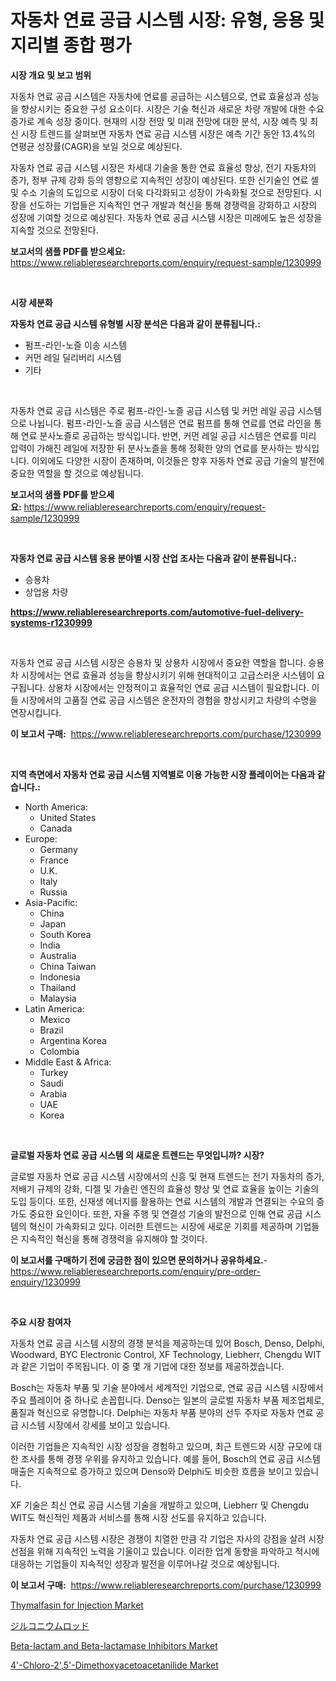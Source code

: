 <p><h1>자동차 연료 공급 시스템 시장: 유형, 응용 및 지리별 종합 평가</h1></p><p><strong>시장 개요 및 보고 범위</strong></p>
<p><p>자동차 연료 공급 시스템은 자동차에 연료를 공급하는 시스템으로, 연료 효율성과 성능을 향상시키는 중요한 구성 요소이다. 시장은 기술 혁신과 새로운 차량 개발에 대한 수요 증가로 계속 성장 중이다. 현재의 시장 전망 및 미래 전망에 대한 분석, 시장 예측 및 최신 시장 트렌드를 살펴보면 자동차 연료 공급 시스템 시장은 예측 기간 동안 13.4%의 연평균 성장률(CAGR)을 보일 것으로 예상된다. </p><p>자동차 연료 공급 시스템 시장은 차세대 기술을 통한 연료 효율성 향상, 전기 자동차의 증가, 정부 규제 강화 등의 영향으로 지속적인 성장이 예상된다. 또한 신기술인 연료 셀 및 수소 기술의 도입으로 시장이 더욱 다각화되고 성장이 가속화될 것으로 전망된다. 시장을 선도하는 기업들은 지속적인 연구 개발과 혁신을 통해 경쟁력을 강화하고 시장의 성장에 기여할 것으로 예상된다. 자동차 연료 공급 시스템 시장은 미래에도 높은 성장을 지속할 것으로 전망된다.</p></p>
<p><strong>보고서의 샘플 PDF를 받으세요:</strong> <a href="https://www.reliableresearchreports.com/enquiry/request-sample/1230999">https://www.reliableresearchreports.com/enquiry/request-sample/1230999</a></p>
<p>&nbsp;</p>
<p><strong>시장 세분화</strong></p>
<p><strong>자동차 연료 공급 시스템 유형별 시장 분석은 다음과 같이 분류됩니다.:</strong></p>
<p><ul><li>펌프-라인-노즐 이송 시스템</li><li>커먼 레일 딜리버리 시스템</li><li>기타</li></ul></p>
<p>&nbsp;</p>
<p><p>자동차 연료 공급 시스템은 주로 펌프-라인-노즐 공급 시스템 및 커먼 레일 공급 시스템으로 나뉩니다. 펌프-라인-노즐 공급 시스템은 연료 펌프를 통해 연료를 연료 라인을 통해 연료 분사노즐로 공급하는 방식입니다. 반면, 커먼 레일 공급 시스템은 연료를 미리 압력이 가해진 레일에 저장한 뒤 분사노즐을 통해 정확한 양의 연료를 분사하는 방식입니다. 이외에도 다양한 시장이 존재하며, 이것들은 향후 자동차 연료 공급 기술의 발전에 중요한 역할을 할 것으로 예상됩니다.</p></p>
<p><strong>보고서의 샘플 PDF를 받으세요:</strong>&nbsp;<a href="https://www.reliableresearchreports.com/enquiry/request-sample/1230999">https://www.reliableresearchreports.com/enquiry/request-sample/1230999</a></p>
<p>&nbsp;</p>
<p><strong> 자동차 연료 공급 시스템 응용 분야별 시장 산업 조사는 다음과 같이 분류됩니다.:</strong></p>
<p><ul><li>승용차</li><li>상업용 차량</li></ul></p>
<p><strong><a href="https://www.reliableresearchreports.com/automotive-fuel-delivery-systems-r1230999">https://www.reliableresearchreports.com/automotive-fuel-delivery-systems-r1230999</a></strong></p>
<p>&nbsp;</p>
<p><p>자동차 연료 공급 시스템 시장은 승용차 및 상용차 시장에서 중요한 역할을 합니다. 승용차 시장에서는 연료 효율과 성능을 향상시키기 위해 현대적이고 고급스러운 시스템이 요구됩니다. 상용차 시장에서는 안정적이고 효율적인 연료 공급 시스템이 필요합니다. 이들 시장에서의 고품질 연료 공급 시스템은 운전자의 경험을 향상시키고 차량의 수명을 연장시킵니다.</p></p>
<p><strong>이 보고서 구매:</strong>&nbsp; <a href="https://www.reliableresearchreports.com/purchase/1230999">https://www.reliableresearchreports.com/purchase/1230999</a></p>
<p>&nbsp;</p>
<p><strong>지역 측면에서 자동차 연료 공급 시스템 지역별로 이용 가능한 시장 플레이어는 다음과 같습니다.:</strong></p>
<p><ul>
    <li>
        North America:
        <ul>
            <li>United States</li>
            <li>Canada</li>
        </ul>
    </li>
    <li>
        Europe:
        <ul>
            <li>Germany</li>
            <li>France</li>
            <li>U.K.</li>
            <li>Italy</li>
            <li>Russia</li>
        </ul>
    </li>
    <li>
        Asia-Pacific:
        <ul>
            <li>China</li>
            <li>Japan</li>
            <li>South Korea</li>
            <li>India</li>
            <li>Australia</li>
            <li>China Taiwan</li>
            <li>Indonesia</li>
            <li>Thailand</li>
            <li>Malaysia</li>
        </ul>
    </li>
    <li>
        Latin America:
        <ul>
            <li>Mexico</li>
            <li>Brazil</li>
            <li>Argentina Korea</li>
            <li>Colombia</li>
        </ul>
    </li>
    <li>
        Middle East & Africa:
        <ul>
            <li>Turkey</li>
            <li>Saudi</li>
            <li>Arabia</li>
            <li>UAE</li>
            <li>Korea</li>
        </ul>
    </li>
    </ul></p>
<p>&nbsp;</p>
<p><strong>글로벌 자동차 연료 공급 시스템 의 새로운 트렌드는 무엇입니까? 시장?</strong></p>
<p><p>글로벌 자동차 연료 공급 시스템 시장에서의 신흥 및 현재 트렌드는 전기 자동차의 증가, 저배기 규제의 강화, 디젤 및 가솔린 엔진의 효율성 향상 및 연료 효율을 높이는 기술의 도입 등이다. 또한, 신재생 에너지를 활용하는 연료 시스템의 개발과 연결되는 수요의 증가도 중요한 요인이다. 또한, 자율 주행 및 연결성 기술의 발전으로 인해 연료 공급 시스템의 혁신이 가속화되고 있다. 이러한 트렌드는 시장에 새로운 기회를 제공하며 기업들은 지속적인 혁신을 통해 경쟁력을 유지해야 할 것이다.</p></p>
<p><strong>이 보고서를 구매하기 전에 궁금한 점이 있으면 문의하거나 공유하세요.</strong>- <a href="https://www.reliableresearchreports.com/enquiry/pre-order-enquiry/1230999">https://www.reliableresearchreports.com/enquiry/pre-order-enquiry/1230999</a></p>
<p>&nbsp;</p>
<p><strong>주요 시장 참여자</strong></p>
<p><p>자동차 연료 공급 시스템 시장의 경쟁 분석을 제공하는데 있어 Bosch, Denso, Delphi, Woodward, BYC Electronic Control, XF Technology, Liebherr, Chengdu WIT과 같은 기업이 주목됩니다. 이 중 몇 개 기업에 대한 정보를 제공하겠습니다.</p><p>Bosch는 자동차 부품 및 기술 분야에서 세계적인 기업으로, 연료 공급 시스템 시장에서 주요 플레이어 중 하나로 손꼽힙니다. Denso는 일본의 글로벌 자동차 부품 제조업체로, 품질과 혁신으로 유명합니다. Delphi는 자동차 부품 분야의 선두 주자로 자동차 연료 공급 시스템 시장에서 강세를 보이고 있습니다.</p><p>이러한 기업들은 지속적인 시장 성장을 경험하고 있으며, 최근 트렌드와 시장 규모에 대한 조사를 통해 경쟁 우위를 유지하고 있습니다. 예를 들어, Bosch의 연료 공급 시스템 매출은 지속적으로 증가하고 있으며 Denso와 Delphi도 비슷한 흐름을 보이고 있습니다.</p><p>XF 기술은 최신 연료 공급 시스템 기술을 개발하고 있으며, Liebherr 및 Chengdu WIT도 혁신적인 제품과 서비스를 통해 시장 선도를 유지하고 있습니다.</p><p>자동차 연료 공급 시스템 시장은 경쟁이 치열한 만큼 각 기업은 자사의 강점을 살려 시장 선점을 위해 지속적인 노력을 기울이고 있습니다. 이러한 업계 동향을 파악하고 적시에 대응하는 기업들이 지속적인 성장과 발전을 이루어나갈 것으로 예상됩니다.</p></p>
<p><strong>이 보고서 구매:</strong>&nbsp;&nbsp;<a href="https://www.reliableresearchreports.com/purchase/1230999">https://www.reliableresearchreports.com/purchase/1230999</a></p>
<p><p><a href="https://www.linkedin.com/pulse/thymalfasin-injection-market-research-report-forecasted-period-blq8f?trackingId=ZxFlpYWBro8hW8RqlzWRtg%3D%3D">Thymalfasin for Injection Market</a></p><p><a href="https://github.com/oqoeusbvpadwjs08/Market-Research-Report-List-1/blob/main/715102526036.md">ジルコニウムロッド</a></p><p><a href="https://github.com/PeterParrish5/Market-Research-Report-List-4/blob/main/beta-lactam-and-beta-lactamase-inhibitors-market.md">Beta-lactam and Beta-lactamase Inhibitors Market</a></p><p><a href="https://www.linkedin.com/pulse/decoding-4-chloro-25-dimethoxyacetoacetanilide-market-deep-htzuf?trackingId=BddDNuPyGgjbcGS7qYuz8Q%3D%3D">4'-Chloro-2',5'-Dimethoxyacetoacetanilide Market</a></p></p>